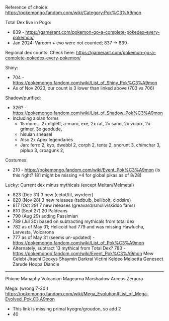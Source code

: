 Reference of choice:
https://pokemongo.fandom.com/wiki/Category:Pok%C3%A9mon

Total Dex live in Pogo:
- 839 - https://gamerant.com/pokemon-go-a-complete-pokedex-every-pokemon/
- Jan 2024: Varoom + evo were not counted; 837 -> 839

Regional dex counts: Check here:
https://gamerant.com/pokemon-go-a-complete-pokedex-every-pokemon/

Shiny:
- 704 - https://pokemongo.fandom.com/wiki/List_of_Shiny_Pok%C3%A9mon
- As of Nov 2023, our count is 3 lower than linked above (703 vs 706)


Shadow/purified:
- 326? - https://pokemongo.fandom.com/wiki/List_of_Shadow_Pok%C3%A9mon
- Including alolan forms
  - 15 more...
    2x diglett, a-maro, exe, 2x rat, 2x sand, 2x vulpix, 2x grimer, 3x geodude,
  - hisuian sneasel
  - Also 2x Apex legendaries
  - Jan: ferro 2, kyo, dwebbl 2, corph 2, tenta 2, snorunt 3, chimchar 3, piplup 3, croagunk 2, 

Costumes:
- 210 - https://pokemongo.fandom.com/wiki/Event_Pok%C3%A9mon
(is this right? 181 might be missing +4 for global pikas as of 8/28)

Lucky: Current dex minus mythicals (except Meltan/Melmetal)
- 823 (Dec 31) 3 new (cetot/tit, wyrdeer)
- 820 (Nov 28) 3 new releases (tadbulb, bellibolt, clodsire)
- 817 (Oct 29) 7 new releases (greavard/smoliv/skiddo fams)
- 810 (Sept 27) 20 Paldeans
- 790 (Aug 29) adding Passimian
- 789 (Jul 30) based on subtracting mythicals from total dex
- 782 as of May 31; Helicoid had 779 and was missing Hawlucha, Larvesta, Volcarona
- 777 as of May 31 (seems un-updated) - https://pokemongo.fandom.com/wiki/List_of_Pok%C3%A9mon
- Alternately, subtract 13 mythical from Total Dex? 783 - https://pokemongo.fandom.com/wiki/Event_Pok%C3%A9mon
 Mew
 Celebi
 Jirachi
 Deoxys
 Shaymin
 Darkrai
 Victini
 Keldeo
 Meloetta
 Genesect
 Zarude
 Hoopa
 Diancie
 ---
 Phione
 Manaphy
 Volcanion
 Magearna
 Marshadow
 Arceus
 Zeraora

Mega:
(wrong 7-30:) https://pokemongo.fandom.com/wiki/Mega_Evolution#List_of_Mega-Evolved_Pok.C3.A9mon
- This link is missing primal kyogre/groudon, so add 2
- 40
